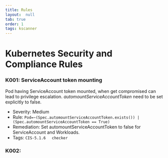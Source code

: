 ```yaml
---
title: Rules
layout:  null
tab: true
order: 1
tags: kscanner
---
```

# Kubernetes Security and Compliance Rules

### K001: ServiceAccount token mounting
Pod having ServiceAccount token mounted, when get compromised can 
lead to privilege escalation. *automountServiceAccountToken* need to be set explicitly to false.
* Severity: Medium
* Rule: ```Pod=~(Spec.automountServiceAccountToken.exists()) | (Spec.automountServiceAccountToken == True)```
* Remediation: Set automountServiceAccountToken to false for ServiceAccount and Workloads. 
* Tags: `CIS-5.1.6` &nbsp; &nbsp;  `checker` 

### K002: 

